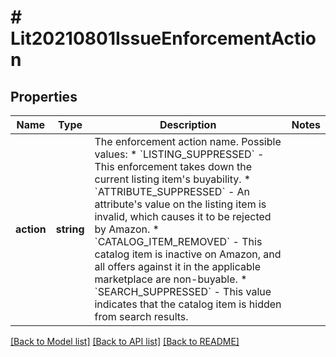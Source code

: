 # # Lit20210801IssueEnforcementAction

## Properties

Name | Type | Description | Notes
------------ | ------------- | ------------- | -------------
**action** | **string** | The enforcement action name.   Possible values:   * &#x60;LISTING_SUPPRESSED&#x60; - This enforcement takes down the current listing item&#39;s buyability.   * &#x60;ATTRIBUTE_SUPPRESSED&#x60; - An attribute&#39;s value on the listing item is invalid, which causes it to be rejected by Amazon.   * &#x60;CATALOG_ITEM_REMOVED&#x60; - This catalog item is inactive on Amazon, and all offers against it in the applicable marketplace are non-buyable.   * &#x60;SEARCH_SUPPRESSED&#x60; - This value indicates that the catalog item is hidden from search results. |

[[Back to Model list]](../../README.md#models) [[Back to API list]](../../README.md#endpoints) [[Back to README]](../../README.md)

